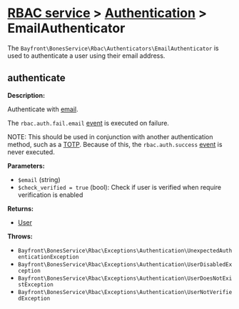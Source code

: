# [RBAC service](../README.md) > [Authentication](README.md) > EmailAuthenticator

The `Bayfront\BonesService\Rbac\Authenticators\EmailAuthenticator` is used to authenticate a user using their
email address.

## authenticate

**Description:**

Authenticate with [email](../models/users.md).

The `rbac.auth.fail.email` [event](../events.md) is executed on failure.

NOTE:
This should be used in conjunction with another authentication method,
such as a [TOTP](totpauthenticator.md).
Because of this, the `rbac.auth.success` [event](../events.md) is never executed.

**Parameters:**

- `$email` (string)
- `$check_verified = true` (bool): Check if user is verified when require verification is enabled

**Returns:**

- [User](../user.md)

**Throws:**

- `Bayfront\BonesService\Rbac\Exceptions\Authentication\UnexpectedAuthenticationException`
- `Bayfront\BonesService\Rbac\Exceptions\Authentication\UserDisabledException`
- `Bayfront\BonesService\Rbac\Exceptions\Authentication\UserDoesNotExistException`
- `Bayfront\BonesService\Rbac\Exceptions\Authentication\UserNotVerifiedException`